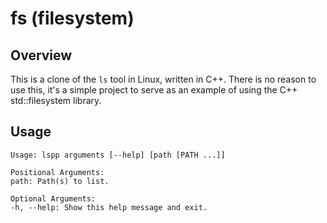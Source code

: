 # fs (filesystem)

## Overview
This is a clone of the `ls` tool in Linux, written in C++. There is no reason to use this, it's a simple project to serve as an example of using the C++ std::filesystem library.


## Usage
```
Usage: lspp arguments [--help] [path [PATH ...]]

Positional Arguments:
path: Path(s) to list.

Optional Arguments:
-h, --help: Show this help message and exit.
```
